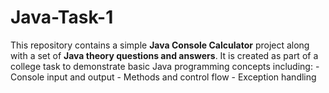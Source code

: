 # Java-Task-1
This repository contains a simple **Java Console Calculator** project along with a set of **Java theory questions and answers**. It is created as part of a college task to demonstrate basic Java programming concepts including:  - Console input and output - Methods and control flow - Exception handling
